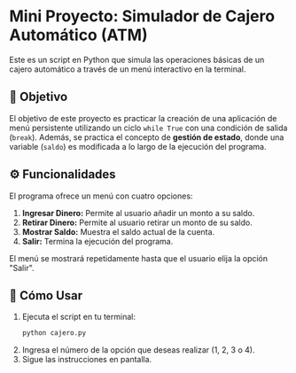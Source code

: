 # Mini Proyecto: Simulador de Cajero Automático (ATM)

Este es un script en Python que simula las operaciones básicas de un cajero automático a través de un menú interactivo en la terminal.

## 🎯 Objetivo

El objetivo de este proyecto es practicar la creación de una aplicación de menú persistente utilizando un ciclo `while True` con una condición de salida (`break`). Además, se practica el concepto de **gestión de estado**, donde una variable (`saldo`) es modificada a lo largo de la ejecución del programa.

## ⚙️ Funcionalidades

El programa ofrece un menú con cuatro opciones:
1.  **Ingresar Dinero:** Permite al usuario añadir un monto a su saldo.
2.  **Retirar Dinero:** Permite al usuario retirar un monto de su saldo.
3.  **Mostrar Saldo:** Muestra el saldo actual de la cuenta.
4.  **Salir:** Termina la ejecución del programa.

El menú se mostrará repetidamente hasta que el usuario elija la opción "Salir".

## 🚀 Cómo Usar

1.  Ejecuta el script en tu terminal:
    ```bash
    python cajero.py
    ```
2.  Ingresa el número de la opción que deseas realizar (1, 2, 3 o 4).
3.  Sigue las instrucciones en pantalla.